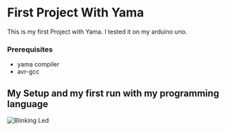 # First Project With Yama
This is my first Project with Yama. I tested it on my arduino uno.

### Prerequisites

* yama compiler
* avr-gcc

## My Setup and my first run with my programming language
![Blinking Led](https://yama.versalitic.com/blinkled.jpg)